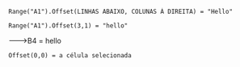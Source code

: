     Range("A1").Offset(LINHAS ABAIXO, COLUNAS À DIREITA) = "Hello"

    Range("A1").Offset(3,1) = "hello"

--->B4 = hello

    Offset(0,0) = a célula selecionada
